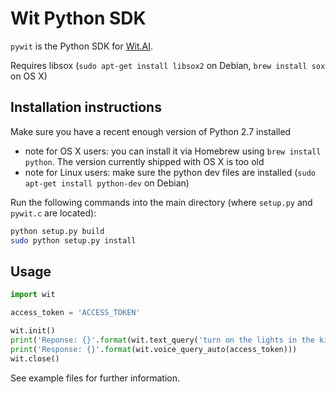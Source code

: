 # Wit Python SDK

`pywit` is the Python SDK for [Wit.AI](http://wit.ai).

Requires libsox (`sudo apt-get install libsox2` on Debian, `brew install sox` on OS X)

## Installation instructions

Make sure you have a recent enough version of Python 2.7 installed
* note for OS X users: you can install it via Homebrew using `brew install python`. The version currently shipped with OS X is too old
* note for Linux users: make sure the python dev files are installed (`sudo apt-get install python-dev` on Debian)

Run the following commands into the main directory (where `setup.py` and `pywit.c` are located):
```bash
python setup.py build
sudo python setup.py install
```

## Usage

```python
import wit

access_token = 'ACCESS_TOKEN'

wit.init()
print('Reponse: {}'.format(wit.text_query('turn on the lights in the kitchen', access_token)))
print('Response: {}'.format(wit.voice_query_auto(access_token)))
wit.close()
```

See example files for further information.
